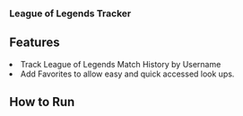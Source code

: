 ### League of Legends Tracker

## Features
<li>Track League of Legends Match History by Username
<br>
<li>Add Favorites to allow easy and quick accessed look ups.

## How to Run
